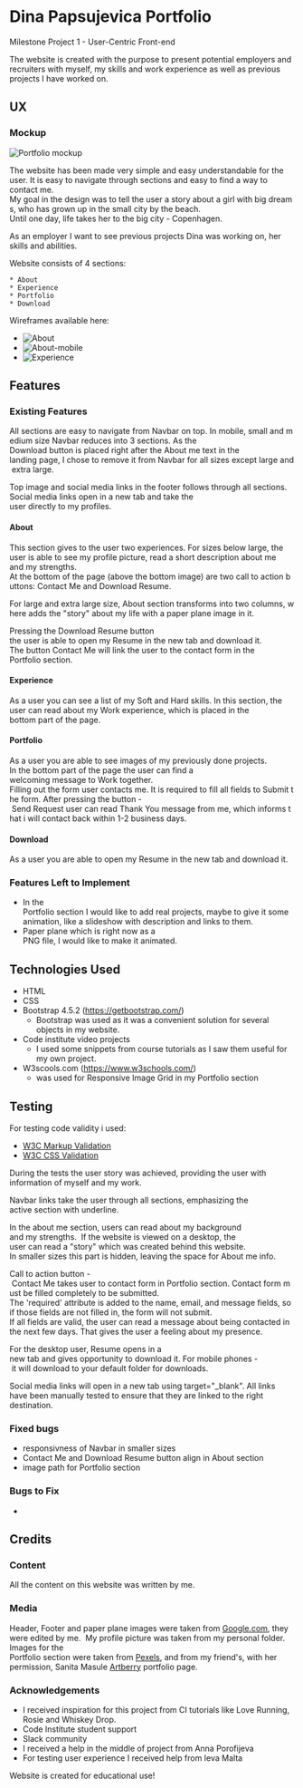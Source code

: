 # Dina Papsujevica Portfolio

Milestone Project 1 - User-Centric Front-end

The website is created with the purpose to present potential employers and recruiters with myself, my skills and work experience as well as previous projects I have worked on.


## UX

### Mockup

![Portfolio mockup](mockup.png)

The website has been made very simple and easy understandable for the user. It is easy to navigate through sections and 
easy to find a way to contact me.
My goal in the design was to tell the user a story about a girl with big dreams, who has grown up in the small city by the beach.
Until one day, life takes her to the big city - Copenhagen.

As an employer I want to see previous projects Dina was working on, her skills and abilities. 

Website consists of 4 sections:

    * About
    * Experience
    * Portfolio
    * Download

Wireframes available here:

* ![About](About.png)
* ![About-mobile](About-mobile.png)
* ![Experience](Experience.png)

## Features


### Existing Features

All sections are easy to navigate from Navbar on top. In mobile, small and medium size Navbar reduces into 3 sections.
As the Download button is placed right after the About me text in the landing page, I chose to remove it from Navbar for all sizes except large and extra large.

Top image and social media links in the footer follows through all sections.
Social media links open in a new tab and take the user directly to my profiles.

#### About

This section gives to the user two experiences. 
For sizes below large, the user is able to see my profile picture, read a short description about me and my strengths.
At the bottom of the page (above the bottom image) are two call to action buttons: Contact Me and Download Resume.

For large and extra large size, About section transforms into two columns, where adds the "story" about my life with a paper plane image in it.

Pressing the Download Resume button the user is able to open my Resume in the new tab and download it. 
The button Contact Me will link the user to the contact form in the Portfolio section.

#### Experience

As a user you can see a list of my Soft and Hard skills.
In this section, the user can read about my Work experience, which is placed in the bottom part of the page.

#### Portfolio

As a user you are able to see images of my previously done projects. 
In the bottom part of the page the user can find a welcoming message to Work together. 
Filling out the form user contacts me. It is required to fill all fields to Submit the form.
After pressing the button - Send Request user can read Thank You message from me, which informs that i will contact back within 1-2 business days.

#### Download

As a user you are able to open my Resume in the new tab and download it.


### Features Left to Implement

* In the Portfolio section I would like to add real projects, maybe to give it some animation, like a slideshow with description and links to them.
* Paper plane which is right now as a PNG file, I would like to make it animated.

## Technologies Used

* HTML
* CSS
* Bootstrap 4.5.2 (https://getbootstrap.com/)
    * Bootstrap was used as it was a convenient solution for several objects in my website.
* Code institute video projects
    * I used some snippets from course tutorials as I saw them useful for my own project. 
* W3scools.com (https://www.w3schools.com/)
    * was used for Responsive Image Grid in my Portfolio section


## Testing

For testing code validity i used:

* [W3C Markup Validation](https://validator.w3.org/)
* [W3C CSS Validation](https://jigsaw.w3.org/css-validator/)


During the tests the user story was achieved, providing the user with information of myself and my work. 

Navbar links take the user through all sections, emphasizing the active section with underline.

In the about me section, users can read about my background and my strengths. 
If the website is viewed on a desktop, the user can read a "story" which was created behind this website.
In smaller sizes this part is hidden, leaving the space for About me info.

Call to action button - Contact Me takes user to contact form in Portfolio section. Contact form must be filled completely to be submitted.
The 'required' attribute is added to the name, email, and message fields, so if those fields are not filled in, the form will not submit. 
If all fields are valid, the user can read a message about being contacted in the next few days. That gives the user a feeling about my presence.

For the desktop user, Resume opens in a new tab and gives opportunity to download it.
For mobile phones - it will download to your default folder for downloads.

Social media links will open in a new tab using target="_blank". All links have been manually tested to ensure that they are linked to the right destination.

### Fixed bugs

* responsivness of Navbar in smaller sizes
* Contact Me and Download Resume button align in About section
* image path for Portfolio section

### Bugs to Fix

* 

## Credits

### Content

All the content on this website was written by me.  

### Media

Header, Footer and paper plane images were taken from [Google.com](www.google.com), they were edited by me. 
My profile picture was taken from my personal folder.
Images for the Portfolio section were taken from [Pexels](www.pexels.com), and from my friend's, with her permission, Sanita Masule [Artberry](www.artberry.lv) portfolio page.

### Acknowledgements

* I received inspiration for this project from CI tutorials like Love Running, Rosie and Whiskey Drop.
* Code Institute student support
* Slack community
* I received a help in the middle of project from Anna Porofijeva
* For testing user experience I received help from Ieva Malta

Website is created for educational use!

 




